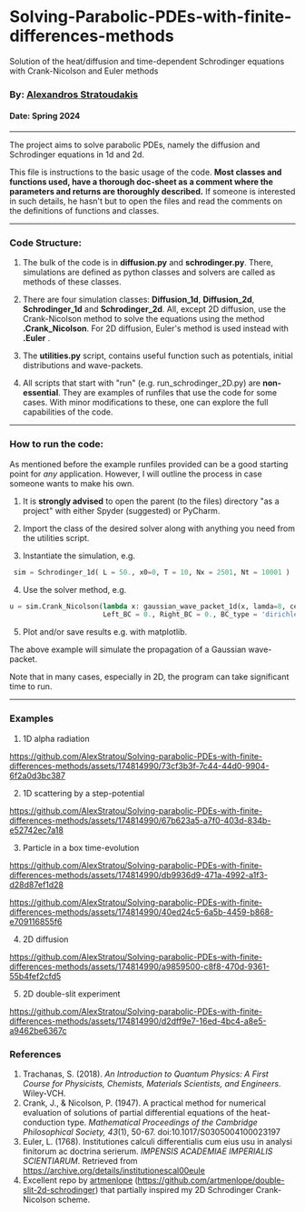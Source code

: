 # Solving-Parabolic-PDEs-with-finite-differences-methods
Solution of the heat/diffusion and time-dependent Schrodinger equations with Crank-Nicolson and Euler methods


### By: [Alexandros Stratoudakis](alexstrat4@gmail.com) 

#### Date: Spring 2024
_____________________________________________
The project aims to solve parabolic PDEs, namely the diffusion and Schrodinger equations in 1d and 2d. 

This file is instructions to the basic usage of the code. **Most classes and functions used, have a thorough doc-sheet as a comment where the parameters and returns are thoroughly described.** If someone is interested in such details, he hasn't but to open the files and read the comments on the definitions of functions and classes.

_______________________________________________________________
### Code Structure:
1. The bulk of the code is in **diffusion.py** and **schrodinger.py**. There, simulations are defined as python classes and solvers are called as methods of these classes.

2. There are four simulation classes: **Diffusion\_1d**, **Diffusion\_2d**, **Schrodinger\_1d** and **Schrodinger\_2d**. All, except 2D diffusion, use the Crank-Nicolson method to solve the equations using the method **.Crank_Nicolson**. For 2D diffusion, Euler's method is used instead with **.Euler** .

3.  The **utilities.py** script, contains useful function such as potentials, initial distributions and wave-packets.

4. All scripts that start with "run" (e.g. run\_schrodinger\_2D.py) are **non-essential**. They are examples of runfiles that use the code for some cases. With minor modifications to these, one can explore the full capabilities of the code.

____________
### How to run the code:
As mentioned before the example runfiles provided can be a good starting point for *any* application. However, I will outline the process in case someone wants to make his own.

1. It is **strongly advised** to open the parent (to the files) directory "as a project" with either Spyder (suggested) or PyCharm.

2. Import the class of the desired solver along with anything you need from the utilities script.

3. Instantiate the simulation, e.g.
```python
 sim = Schrodinger_1d( L = 50., x0=0, T = 10, Nx = 2501, Nt = 10001 )
 ```

4. Use the solver method, e.g.
```python
u = sim.Crank_Nicolson(lambda x: gaussian_wave_packet_1d(x, lamda=8, center = 10, k0 = 10)  ,
                       Left_BC = 0., Right_BC = 0., BC_type = 'dirichlet', normalize_input = True, V=0)
```

5. Plot and/or save results e.g. with matplotlib.

The above example will simulate the propagation of a Gaussian wave-packet.

Note that in many cases, especially in 2D, the program can take significant time to run.
______________________________________________

### Examples
1. 1D alpha radiation

https://github.com/AlexStratou/Solving-parabolic-PDEs-with-finite-differences-methods/assets/174814990/73cf3b3f-7c44-44d0-9904-6f2a0d3bc387

2. 1D scattering by a step-potential


https://github.com/AlexStratou/Solving-parabolic-PDEs-with-finite-differences-methods/assets/174814990/67b623a5-a7f0-403d-834b-e52742ec7a18

3. Particle in a box time-evolution



https://github.com/AlexStratou/Solving-parabolic-PDEs-with-finite-differences-methods/assets/174814990/db9936d9-471a-4992-a1f3-d28d87ef1d28




https://github.com/AlexStratou/Solving-parabolic-PDEs-with-finite-differences-methods/assets/174814990/40ed24c5-6a5b-4459-b868-e709116855f6

4. 2D diffusion



https://github.com/AlexStratou/Solving-parabolic-PDEs-with-finite-differences-methods/assets/174814990/a9859500-c8f8-470d-9361-55b4fef2cfd5



5. 2D double-slit experiment



https://github.com/AlexStratou/Solving-parabolic-PDEs-with-finite-differences-methods/assets/174814990/d2dff9e7-16ed-4bc4-a8e5-a9462be6367c

### References

1. Trachanas, S. (2018). *An Introduction to Quantum Physics: A First Course for Physicists, Chemists, Materials Scientists, and Engineers*. Wiley-VCH.
2. Crank, J., & Nicolson, P. (1947). A practical method for numerical evaluation of solutions of partial differential equations of the heat-conduction type. *Mathematical Proceedings of the Cambridge Philosophical Society, 43*(1), 50-67. doi:10.1017/S0305004100023197
3. Euler, L. (1768). Institutiones calculi differentialis cum eius usu in analysi finitorum ac doctrina serierum. *IMPENSIS ACADEMIAE IMPERIALIS SCIENTIARUM*. Retrieved from https://archive.org/details/institutionescal00eule
4. Excellent repo by [artmenlope](https://github.com/artmenlope) (https://github.com/artmenlope/double-slit-2d-schrodinger) that partially inspired my 2D Schrodinger Crank-Nicolson scheme.

